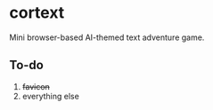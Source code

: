 # cortext
Mini browser-based AI-themed text adventure game.

## To-do
1. ~~favicon~~
1. everything else
